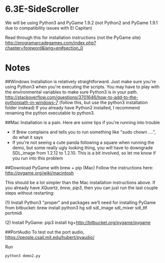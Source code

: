 # 6.3E-SideScroller
We will be using Python3 and PyGame 1.9.2 (not Python2 and PyGame 1.9.1 due to compatibility issues with El Capitan) 

Read through this for installation instructions (not the PyGame site)
http://programarcadegames.com/index.php?chapter=foreword&lang=en#section_0

# Notes
##Windows 
Installation is relatively straightforward. Just make sure you're using Python3 when you're executing the scripts. You may have to play with the environmental variables to make sure Python3 is in your path. 
http://stackoverflow.com/questions/3701646/how-to-add-to-the-pythonpath-in-windows-7 (follow this, but use the python3 installation folder instead)
If you already have Python2 installed, I recommend renaming the python executable to python3.

##Mac 
Installation is a pain. Here are some tips if you're running into trouble
* If Brew complains and tells you to run something like "sudo chown ....", do what it says
* If you're not seeing a cute panda following a square when running the demo, but some really ugly looking thing, you will have to downgrade SDL_image from 1.2.12 to 1.2.10. This is a bit involved, so let me know if you run into this problem


##Download PyGame with brew + pip (Mac)
Follow the instructions here:
http://pygame.org/wiki/macintosh

This should be a lot simpler than the Mac installation instructions above. If you already have _XQuartz_, _brew_, _pip3_, then you can just run the last couple steps without restarting:

(1) Install Python3 "proper" and packages we’ll need for installing PyGame from bitbucket:
brew install python3 hg sdl sdl_image sdl_mixer sdl_ttf portmidi

(2) Install PyGame:
pip3 install hg+http://bitbucket.org/pygame/pygame

##PortAudio
To test out the port audio, https://people.csail.mit.edu/hubert/pyaudio/


Run
```
python3 demo2.py
```
